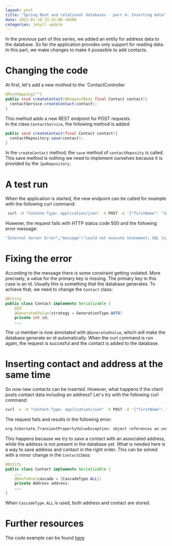 ```yaml
---
layout: post
title: "Spring Boot and relational databases - part 4: Inserting data"
date: 2021-01-10 23:25:00 +0100
categories: jekyll update
---
```


In the previous part of this series, we added an entity for address data to the database. So far the application provides only support for reading data. In this part, we make changes to make it posasible to add contacts.

# Changing the code
At first, let's add a new mothod to the `ContactController
```java
@PostMapping("")
public void createContact(@RequestBody final Contact contact){
  contactService.createContact(contact);
}
```
This method adds a new REST endpoint for POST requests.<br>
In the class `ContactService`, the following method is added:
```java
public void createContact(final Contact contact){
  contactRepository.save(contact);
}
```
In the `createContact` method, the `save` method of `contactReposity` is called. This save method is nothing we need to implement ourselves because it is provided by the `JpaRepository`.

# A test run
When the application is started, the new endpoint can be called for example with the following curl command:
```bash
 curl -H "Content-Type: application/json" -X POST -d '{"firstName": "John", "lastName": "Doe"}' http://localhost:8080/contact
```
However, the request fails with HTTP status code 500 and the following error message:
```bash
"Internal Server Error","message":"could not execute statement; SQL [n/a]; constraint [\"PRIMARY KEY ON PUBLIC.CONTACT(ID)\"; SQL statement:\ninsert into contact (address_id, email, firstname, lastname, phonenumber, id) values (?, ?, ?, ?, ?, ?) [23505-197]]; nested exception is org.hibernate.exception.ConstraintViolationException:
```

# Fixing the error
According to the message there is some constraint getting violated. More precisely, a value for the primary key is missing.
The primary key in this case is an id. Usually this is something that the database generates. To achieve that, we need to change the `Contact` class:
```java
@Entity
public class Contact implements Serializable {
    @Id
    @GeneratedValue(strategy = GenerationType.AUTO)
    private int id;
    ...
```
The `id` member is now annotated with `@GeneratedValue`, which will make the database generate an id automatically.
When the curl command is run again, the request is succesful and the contact is added to the database.

# Inserting contact and address at the same time
So now new contacts can be inserted. However, what happens if the client posts contact data including an address?
Let´s try with the following curl command:
```bash
curl -v -H "Content-Type: application/json" -X POST -d '{"firstName": "John", "lastName": "Doe22", "address":{"street":"Street","postalCode":"77588", "city":"Town"}}' http://localhost:8080/contact
```
The request fails and results in the following error:
```bash
org.hibernate.TransientPropertyValueException: object references an unsaved transient instance - save the transient instance before flushing
```
This happens because we try to save a contact with an associated address, while the address is not present in the database yet. What is needed here is a way to save address and contact in the right order. This can be solved with a minor change in the `Contact`class:
```java
@Entity
public class Contact implements Serializable {
    ...
    @OneToOne(cascade = {CascadeType.ALL})
    private Address address;
    ...
}
```
When `CascadeType.ALL` is used, both address and contact are stored.

# Further resources
The code example can be found [here](https://github.com/mbaeumer/spring-boot-postgresql-demo)
